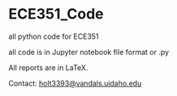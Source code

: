 # ECE351_Code

all python code for ECE351

all code is in Jupyter notebook file format or .py

All reports are in LaTeX.

Contact: holt3393@vandals.uidaho.edu

